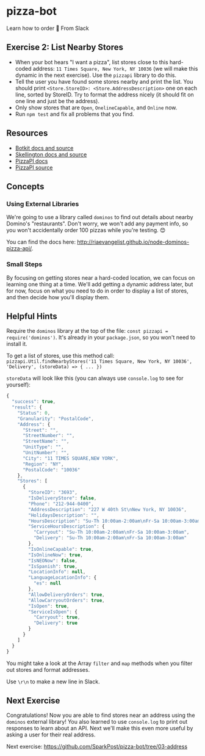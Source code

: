 # pizza-bot
Learn how to order 🍕 From Slack

## Exercise 2: List Nearby Stores
* When your bot hears "I want a pizza", list stores close to this hard-coded address: `11 Times Square, New York, NY 10036` (we will make this dynamic in the next exercise). Use the `pizzapi` library to do this.
* Tell the user you have found some stores nearby and print the list. You should print `<Store.StoreID>: <Store.AddressDescription>` one on each line, sorted by StoreID. Try to format the address nicely (it should fit on one line and just be the address).
* Only show stores that are `Open`, `OnelineCapable`, and `Online` now.
* Run `npm test` and fix all problems that you find.

## Resources

* [Botkit docs and source](https://github.com/howdyai/botkit)
* [Skellington docs and source](https://github.com/Skellington-Closet/skellington)
* [PizzaPI docs](http://riaevangelist.github.io/node-dominos-pizza-api/)
* [PizzaPI source](https://github.com/RIAEvangelist/node-dominos-pizza-api)

## Concepts

### Using External Libraries

We're going to use a library called `dominos` to find out details about nearby Domino's "restaurants". Don't worry, we won't add any payment info, so you won't accidentally order 100 pizzas while you're testing. 😊

You can find the docs here: http://riaevangelist.github.io/node-dominos-pizza-api/. 

### Small Steps

By focusing on getting stores near a hard-coded location, we can focus on learning one thing at a time. We'll add getting a dynamic address later, but for now, focus on what you need to do in order to display a list of stores, and then decide how you'll display them.

## Helpful Hints

Require the `dominos` library at the top of the file: `const pizzapi = require('dominos')`. It's already in your `package.json`, so you won't need to install it.

To get a list of stores, use this method call: `pizzapi.Util.findNearbyStores('11 Times Square, New York, NY 10036', 'Delivery', (storeData) => { ... })`

`storeData` will look like this (you can always use `console.log` to see for yourself):

```js
{
  "success": true,
  "result": {
    "Status": 0,
    "Granularity": "PostalCode",
    "Address": {
      "Street": "",
      "StreetNumber": "",
      "StreetName": "",
      "UnitType": "",
      "UnitNumber": "",
      "City": "11 TIMES SQUARE,NEW YORK",
      "Region": "NY",
      "PostalCode": "10036"
    },
    "Stores": [
      {
        "StoreID": "3693",
        "IsDeliveryStore": false,
        "Phone": "212-944-0400",
        "AddressDescription": "227 W 40th St\nNew York, NY 10036",
        "HolidaysDescription": "",
        "HoursDescription": "Su-Th 10:00am-2:00am\nFr-Sa 10:00am-3:00am",
        "ServiceHoursDescription": {
          "Carryout": "Su-Th 10:00am-2:00am\nFr-Sa 10:00am-3:00am",
          "Delivery": "Su-Th 10:00am-2:00am\nFr-Sa 10:00am-3:00am"
        },
        "IsOnlineCapable": true,
        "IsOnlineNow": true,
        "IsNEONow": false,
        "IsSpanish": true,
        "LocationInfo": null,
        "LanguageLocationInfo": {
          "es": null
        },
        "AllowDeliveryOrders": true,
        "AllowCarryoutOrders": true,
        "IsOpen": true,
        "ServiceIsOpen": {
          "Carryout": true,
          "Delivery": true
        }
      }
    ]
  }
}
```

You might take a look at the Array `filter` and `map` methods when you filter out stores and format addresses.

Use `\r\n` to make a new line in Slack.

## Next Exercise

Congratulations! Now you are able to find stores near an address using the `dominos` external library! You also learned to use `console.log` to print out responses to learn about an API. Next we'll make this even more useful by asking a user for their real address.

Next exercise: https://github.com/SparkPost/pizza-bot/tree/03-address
